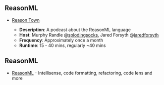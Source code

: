 ## ReasonML

-   [Reason Town](https://reason.town/)
    
    -   **Description**: A podcast about the ReasonML language
    -   **Host**: Murphy Randle @[splodingsocks](https://twitter.com/splodingsocks), Jared Forsyth @[jaredforsyth](https://twitter.com/jaredforsyth)
    -   **Frequency**: Approximately once a month
    -   **Runtime**: 15 - 40 mins, regularly ~40 mins

## ReasonML

-   [ReasonML](https://marketplace.visualstudio.com/items?itemName=jaredly.reason-vscode) - Intellisense, code formatting, refactoring, code lens and more